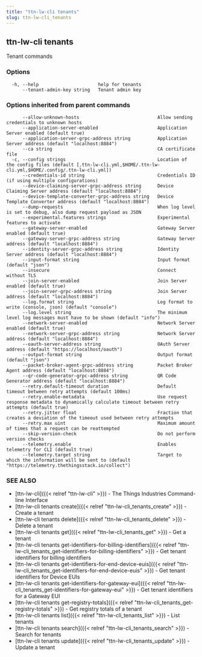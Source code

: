 ```yaml
---
title: "ttn-lw-cli tenants"
slug: ttn-lw-cli_tenants
---
```


## ttn-lw-cli tenants

Tenant commands

### Options

```
  -h, --help                      help for tenants
      --tenant-admin-key string   Tenant admin key
```

### Options inherited from parent commands

```
      --allow-unknown-hosts                             Allow sending credentials to unknown hosts
      --application-server-enabled                      Application Server enabled (default true)
      --application-server-grpc-address string          Application Server address (default "localhost:8884")
      --ca string                                       CA certificate file
  -c, --config strings                                  Location of the config files (default [.ttn-lw-cli.yml,$HOME/.ttn-lw-cli.yml,$HOME/.config/.ttn-lw-cli.yml])
      --credentials-id string                           Credentials ID (if using multiple configurations)
      --device-claiming-server-grpc-address string      Device Claiming Server address (default "localhost:8884")
      --device-template-converter-grpc-address string   Device Template Converter address (default "localhost:8884")
      --dump-requests                                   When log level is set to debug, also dump request payload as JSON
      --experimental.features strings                   Experimental features to activate
      --gateway-server-enabled                          Gateway Server enabled (default true)
      --gateway-server-grpc-address string              Gateway Server address (default "localhost:8884")
      --identity-server-grpc-address string             Identity Server address (default "localhost:8884")
      --input-format string                             Input format (default "json")
      --insecure                                        Connect without TLS
      --join-server-enabled                             Join Server enabled (default true)
      --join-server-grpc-address string                 Join Server address (default "localhost:8884")
      --log.format string                               Log format to write (console, json) (default "console")
      --log.level string                                The minimum level log messages must have to be shown (default "info")
      --network-server-enabled                          Network Server enabled (default true)
      --network-server-grpc-address string              Network Server address (default "localhost:8884")
      --oauth-server-address string                     OAuth Server address (default "https://localhost/oauth")
      --output-format string                            Output format (default "json")
      --packet-broker-agent-grpc-address string         Packet Broker Agent address (default "localhost:8884")
      --qr-code-generator-grpc-address string           QR Code Generator address (default "localhost:8884")
      --retry.default-timeout duration                  Default timeout between retry attempts (default 100ms)
      --retry.enable-metadata                           Use request response metadata to dynamically calculate timeout between retry attempts (default true)
      --retry.jitter float                              Fraction that creates a deviation of the timeout used between retry attempts
      --retry.max uint                                  Maximum amount of times that a request can be reattempted
      --skip-version-check                              Do not perform version checks
      --telemetry.enable                                Enables telemetry for CLI (default true)
      --telemetry.target string                         Target to which the information will be sent to (default "https://telemetry.thethingsstack.io/collect")
```

### SEE ALSO

* [ttn-lw-cli]({{< relref "ttn-lw-cli" >}})	 - The Things Industries Command-line Interface
* [ttn-lw-cli tenants create]({{< relref "ttn-lw-cli_tenants_create" >}})	 - Create a tenant
* [ttn-lw-cli tenants delete]({{< relref "ttn-lw-cli_tenants_delete" >}})	 - Delete a tenant
* [ttn-lw-cli tenants get]({{< relref "ttn-lw-cli_tenants_get" >}})	 - Get a tenant
* [ttn-lw-cli tenants get-identifiers-for-billing-identifiers]({{< relref "ttn-lw-cli_tenants_get-identifiers-for-billing-identifiers" >}})	 - Get tenant identifiers for billing identifiers
* [ttn-lw-cli tenants get-identifiers-for-end-device-euis]({{< relref "ttn-lw-cli_tenants_get-identifiers-for-end-device-euis" >}})	 - Get tenant identifiers for Device EUIs
* [ttn-lw-cli tenants get-identifiers-for-gateway-eui]({{< relref "ttn-lw-cli_tenants_get-identifiers-for-gateway-eui" >}})	 - Get tenant identifiers for a Gateway EUI
* [ttn-lw-cli tenants get-registry-totals]({{< relref "ttn-lw-cli_tenants_get-registry-totals" >}})	 - Get registry totals of a tenant
* [ttn-lw-cli tenants list]({{< relref "ttn-lw-cli_tenants_list" >}})	 - List tenants
* [ttn-lw-cli tenants search]({{< relref "ttn-lw-cli_tenants_search" >}})	 - Search for tenants
* [ttn-lw-cli tenants update]({{< relref "ttn-lw-cli_tenants_update" >}})	 - Update a tenant

